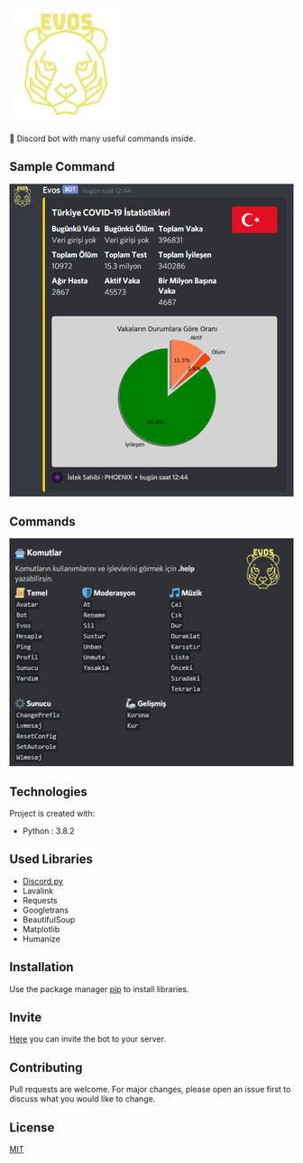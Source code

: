 ## ![Evos](./images/evos.png)

🤖 Discord bot with many useful commands inside.

## Sample Command

![Covid](./images/covid.png)

## Commands

![Commands](./images/commands.png)

## Technologies
Project is created with:
* Python : 3.8.2

## Used Libraries
* [Discord.py](https://github.com/Rapptz/discord.py)
* Lavalink
* Requests
* Googletrans
* BeautifulSoup
* Matplotlib
* Humanize

## Installation

Use the package manager [pip](https://pip.pypa.io/en/stable/) to install libraries.

## Invite

[Here](https://discord.com/api/oauth2/authorize?client_id=675459603420545056&permissions=8&scope=bot) you can invite the bot to your server.

## Contributing
Pull requests are welcome. For major changes, please open an issue first to discuss what you would like to change.

## License
[MIT](https://choosealicense.com/licenses/mit/)
